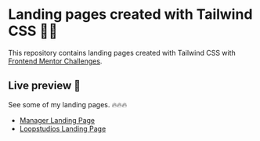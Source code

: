 # Landing pages created with Tailwind CSS 🐐🔥

This repository contains landing pages created with Tailwind CSS with [Frontend Mentor Challenges](https://www.frontendmentor.io/challenges).

## Live preview 🚀

See some of my landing pages. 🔥🔥🔥

- [Manager Landing Page](https://yovani-morales.github.io/landing-pages-tailwind/manage-landing-page/)
- [Loopstudios Landing Page](https://yovani-morales.github.io/landing-pages-tailwind/loopstudios-landing-page/src/)
